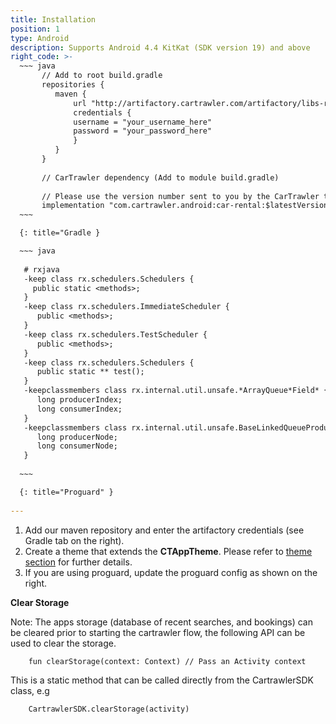 ```yaml
---
title: Installation
position: 1
type: Android
description: Supports Android 4.4 KitKat (SDK version 19) and above
right_code: >-
  ~~~ java
       // Add to root build.gradle
       repositories {
          maven {
              url "http://artifactory.cartrawler.com/artifactory/libs-release-local"
              credentials { 
              username = "your_username_here" 
              password = "your_password_here" 
              }
          }
       }
       
       // CarTrawler dependency (Add to module build.gradle)
                   
       // Please use the version number sent to you by the CarTrawler team
       implementation "com.cartrawler.android:car-rental:$latestVersion" 
  ~~~

  {: title="Gradle }

  ~~~ java 
  
   # rxjava
   -keep class rx.schedulers.Schedulers {
     public static <methods>;
   }
   -keep class rx.schedulers.ImmediateScheduler {
      public <methods>;
   }
   -keep class rx.schedulers.TestScheduler {
      public <methods>;
   }
   -keep class rx.schedulers.Schedulers {
      public static ** test();
   }
   -keepclassmembers class rx.internal.util.unsafe.*ArrayQueue*Field* {
      long producerIndex;
      long consumerIndex;
   }
   -keepclassmembers class rx.internal.util.unsafe.BaseLinkedQueueProducerNodeRef {
      long producerNode;
      long consumerNode;
   }
   
  ~~~

  {: title="Proguard" }
  
---
```


1. Add our maven repository and enter the artifactory credentials (see Gradle tab on the right).
2. Create a theme that extends the **CTAppTheme**. Please refer to <a href="https://cartrawler.github.io/#section_style_guidetheming" target="_blank">theme section</a> for further details.
3. If you are using proguard, update the proguard config as shown on the right.

**Clear Storage**

Note: The apps storage (database of recent searches, and bookings) can be cleared prior to starting the cartrawler flow, the following API can be used to clear the storage.
        
        fun clearStorage(context: Context) // Pass an Activity context
        
This is a static method that can be called directly from the CartrawlerSDK class, e.g

        CartrawlerSDK.clearStorage(activity)
       
